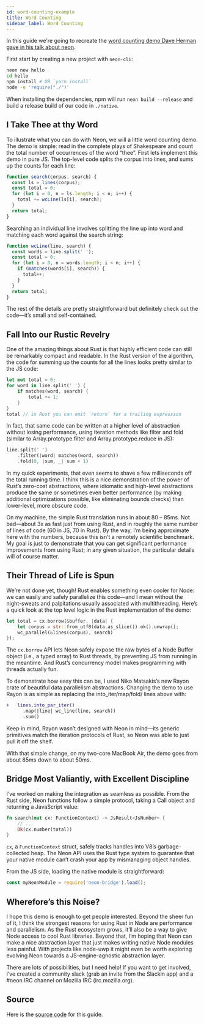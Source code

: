 ```yaml
---
id: word-counting-example
title: Word Counting
sidebar_label: Word Counting
---
```


In this guide we're going to recreate the [word counting demo Dave Herman gave in his talk about neon](https://youtu.be/jINMIAicaS0?t=789).

First start by creating a new project with `neon-cli`:

```bash
neon new hello
cd hello
npm install # OR `yarn install`
node -e 'require("./")'
```

When installing the dependencies, npm will run `neon build --release` and build a release build of our code in `./native`.

## I Take Thee at thy Word

To illustrate what you can do with Neon, we will a little word counting demo. The demo is simple: read in the complete plays of Shakespeare and count the total number of occurrences of the word “thee”. First lets implement this demo in pure JS. The top-level code splits the corpus into lines, and sums up the counts for each line:

```js
function search(corpus, search) {
  const ls = lines(corpus);
  const total = 0;
  for (let i = 0, n = ls.length; i < n; i++) {
    total += wcLine(ls[i], search);
  }
  return total;
}
```

Searching an individual line involves splitting the line up into word and matching each word against the search string:

```js
function wcLine(line, search) {
  const words = line.split(' ');
  const total = 0;
  for (let i = 0, n = words.length; i < n; i++) {
    if (matches(words[i], search)) {
      total++;
    }
  }
  return total;
}
```

The rest of the details are pretty straightforward but definitely check out the code—it’s small and self-contained.

## Fall Into our Rustic Revelry

One of the amazing things about Rust is that highly efficient code can still be remarkably compact and readable. In the Rust version of the algorithm, the code for summing up the counts for all the lines looks pretty similar to the JS code:

```rust
let mut total = 0;
for word in line.split(' ') {
    if matches(word, search) {
        total += 1;
    }
}
total // in Rust you can omit `return` for a trailing expression
```

In fact, that same code can be written at a higher level of abstraction without losing performance, using iteration methods like filter and fold (similar to Array.prototype.filter and Array.prototype.reduce in JS):

```rust
line.split(' ')
    .filter(|word| matches(word, search))
    .fold(0, |sum, _| sum + 1)
```

In my quick experiments, that even seems to shave a few milliseconds off the total running time. I think this is a nice demonstration of the power of Rust’s zero-cost abstractions, where idiomatic and high-level abstractions produce the same or sometimes even better performance (by making additional optimizations possible, like eliminating bounds checks) than lower-level, more obscure code.

On my machine, the simple Rust translation runs in about 80 – 85ms. Not bad—about 3x as fast just from using Rust, and in roughly the same number of lines of code (60 in JS, 70 in Rust). By the way, I’m being approximate here with the numbers, because this isn’t a remotely scientific benchmark. My goal is just to demonstrate that you can get significant performance improvements from using Rust; in any given situation, the particular details will of course matter.

## Their Thread of Life is Spun

We’re not done yet, though! Rust enables something even cooler for Node: we can easily and safely parallelize this code—and I mean without the night-sweats and palpitations usually associated with multithreading. Here’s a quick look at the top level logic in the Rust implementation of the demo:

```rust
let total = cx.borrow(&buffer, |data| {
    let corpus = str::from_utf8(data.as_slice()).ok().unwrap();
    wc_parallel(&lines(corpus), search)
});
```

The `cx.borrow` API lets Neon safely expose the raw bytes of a Node Buffer object (i.e., a typed array) to Rust threads, by preventing JS from running in the meantime. And Rust’s concurrency model makes programming with threads actually fun.

To demonstrate how easy this can be, I used Niko Matsakis’s new Rayon crate of beautiful data parallelism abstractions. Changing the demo to use Rayon is as simple as replacing the into_iter/map/fold/ lines above with:

```diff
+   lines.into_par_iter()
      .map(|line| wc_line(line, search))
      .sum()
```

Keep in mind, Rayon wasn’t designed with Neon in mind—its generic primitives match the iteration protocols of Rust, so Neon was able to just pull it off the shelf.

With that simple change, on my two-core MacBook Air, the demo goes from about 85ms down to about 50ms.

## Bridge Most Valiantly, with Excellent Discipline

I’ve worked on making the integration as seamless as possible. From the Rust side, Neon functions follow a simple protocol, taking a Call object and returning a JavaScript value:

```rust
fn search(mut cx: FunctionContext) -> JsResult<JsNumber> {
    // ...
    Ok(cx.number(total))
}
```

`cx`, a `FunctionContext` struct, safely tracks handles into V8’s garbage-collected heap. The Neon API uses the Rust type system to guarantee that your native module can’t crash your app by mismanaging object handles.

From the JS side, loading the native module is straightforward:

```js
const myNeonModule = require('neon-bridge').load();
```

## Wherefore’s this Noise?

I hope this demo is enough to get people interested. Beyond the sheer fun of it, I think the strongest reasons for using Rust in Node are performance and parallelism. As the Rust ecosystem grows, it’ll also be a way to give Node access to cool Rust libraries. Beyond that, I’m hoping that Neon can make a nice abstraction layer that just makes writing native Node modules less painful. With projects like node-uwp it might even be worth exploring evolving Neon towards a JS-engine-agnostic abstraction layer.

There are lots of possibilities, but I need help! If you want to get involved, I’ve created a community slack (grab an invite from the Slackin app) and a #neon IRC channel on Mozilla IRC (irc.mozilla.org).

## Source

Here is the [source code](https://github.com/neon-bindings/examples/tree/master/word-counting) for this guide.
